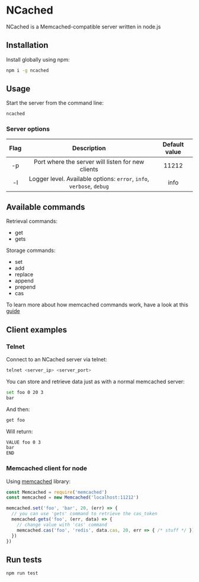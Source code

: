 # NCached
NCached is a Memcached-compatible server written in node.js

## Installation
Install globally using npm:
```bash
npm i -g ncached
```

## Usage
Start the server from the command line:
```bash
ncached
```

### Server options
| Flag | Description | Default value |
| :---: | :---: | :---: |
| -p | Port where the server will listen for new clients | 11212 |
| -l | Logger level. Available options: `error`, `info`, `verbose`, `debug` | info |

## Available commands

Retrieval commands:
* get
* gets

Storage commands:
* set
* add
* replace
* append
* prepend
* cas

To learn more about how memcached commands work, have a look at this [guide](https://www.tutorialspoint.com/memcached/memcached_set_data.htm)

## Client examples

### Telnet

Connect to an NCached server via telnet:

```bash
telnet <server_ip> <server_port>
```

You can store and retrieve data just as with a normal memcached server:
```bash
set foo 0 20 3
bar
```
And then:
```bash
get foo
```

Will return:
```bash
VALUE foo 0 3
bar
END
```

### Memcached client for node

Using [memcached](https://www.npmjs.com/package/memcached) library:

```js
const Memcached = require('memcached')
const memcached = new Memcached('localhost:11212')

memcached.set('foo', 'bar', 20, (err) => { 
  // you can use 'gets' command to retrieve the cas_token
  memcached.gets('foo', (err, data) => {
    // change value with 'cas' command
    memcached.cas('foo', 'redis', data.cas, 20, err => { /* stuff */ })
  })
})
```

## Run tests

```bash
npm run test
```